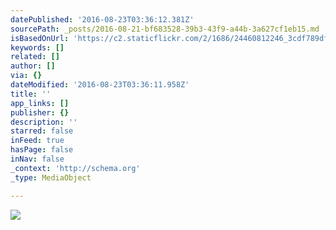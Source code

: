 ```yaml
---
datePublished: '2016-08-23T03:36:12.381Z'
sourcePath: _posts/2016-08-21-bf683528-39b3-43f9-a44b-3a627cf1eb15.md
isBasedOnUrl: 'https://c2.staticflickr.com/2/1686/24460812246_3cdf789df2_b.jpg'
keywords: []
related: []
author: []
via: {}
dateModified: '2016-08-23T03:36:11.958Z'
title: ''
app_links: []
publisher: {}
description: ''
starred: false
inFeed: true
hasPage: false
inNav: false
_context: 'http://schema.org'
_type: MediaObject

---
```

![](https://imgflo.herokuapp.com/graph/vahj1ThiexotieMo/2328f0b958cc5b22c19af9edf031ea0a/noop.jpg?input=https%3A%2F%2Fc2.staticflickr.com%2F2%2F1686%2F24460812246_3cdf789df2_b.jpg)